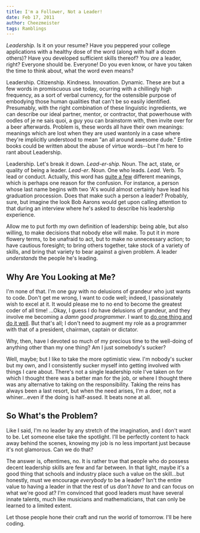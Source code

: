 ```yaml
---
title: I'm a Follower, Not a Leader!
date: Feb 17, 2011
author: Cheezmeister
tags: Ramblings
---
```


*Leadership.* Is it on your resume? Have you peppered your college applications
with a healthy dose of the word (along with half a dozen others)? Have you
developed sufficient skills thereof? You *are* a leader, right? Everyone should 
be. Everyone! Do you even know, or have you taken the time to think about, what 
the word even means? 

Leadership. Citizenship. Kindness. Innovation. Dynamic. These are but a few
words in promiscuous use today, ocurring with a chillingly high frequency, as a
sort of verbal currency, for the ostensible purpose of embodying those human
qualities that can't be so easily identified. Presumably, with the right
combination of these linguistic ingredients, we can describe our ideal partner,
mentor, or contractor, that powerhouse with oodles of je ne sais quoi, a guy 
you can brainstorm with, then invite over for a beer afterwards. Problem is, 
these words all have their own meanings: meanings which are lost when they are 
used wantonly in a case where they're implicitly understood to mean "an all
around awesome dude." Entire books could be written about the abuse of virtue 
words--but I'm here to rant about Leadership.

Leadership. Let's break it down. *Lead-er-ship.* Noun. The act, state, or
quality of being a leader. *Lead-er*. Noun. One who leads. *Lead.* Verb. To 
lead or conduct. Actually, this word has [quite a
few](http://en.wiktionary.org/wiki/lead#Verb_2) different meanings, which is
perhaps one reason for the confusion. For instance, a person whose last name
begins with two 'A's would almost certainly have lead his graduation procession.
Does that make such a person a leader? Probably, sure, but imagine the look Bob
Aarons would get upon calling attention to that during an interview where
he's asked to describe his leadership experience.

Allow me to put forth my own definition of leadership: being able, but also
willing, to make decisions that nobody else will make. To put it in more 
flowery terms, to be unafraid to act, but to make no unnecessary action; to 
have cautious foresight; to bring others together, take stock of a variety of 
skills, and bring that variety to bear against a given problem. A leader 
*understands* the people he's leading.

## Why Are You Looking at Me? ##

I'm none of that. I'm one guy with no delusions of grandeur who just wants to
code. Don't get me wrong, I want to code well; indeed, I passionately wish to 
excel at it. It would please me to no end to become the greatest coder of all
time! ...Okay, I guess I do have delusions of grandeur, and they involve me
becoming a *damn good programmer*. I want to [do one
thing and do it well](http://en.wikipedia.org/wiki/Unix_Philosophy). But that's
all; I don't need to augment my role as a programmer with that of a president,
chairman, captain or dictator.  

Why, then, have I devoted so much of my precious time to the well-doing of
anything other than my one thing? Am I just somebody's sucker? 

Well, maybe; but I like to take the more optimistic view. I'm nobody's sucker 
but my own, and I consistently sucker myself into getting involved with things
I care about. There's not a single leadership role I've taken on for which I 
thought there was a better man for the job, or where I thought
there was any alternative to taking on the responsibility. Taking the reins
has always been a last resort, but when the need arises, I'm a doer, not a 
whiner...even if the doing is half-assed. It beats none at all.

## So What's the Problem? ##

Like I said, I'm no leader by any stretch of the imagination, and I don't 
want to be. Let someone else take the spotlight. I'll be perfectly content 
to hack away behind the scenes, knowing my job is no less important just 
because it's not glamorous. Can we do that?

The answer is, oftentimes, no. It is rather true that people who do possess
decent leadership skills are few and far between. In that light, maybe it's
a good thing that schools and industry place such a value on the 
skill...but honestly, must we encourage *everybody* to be a leader? Isn't 
the entire value to having a leader in that the rest of us *don't have to*
and can focus on what we're good at? I'm convinced that good leaders must
have several innate talents, much like musicians and mathematicians, that
can only be learned to a limited extent. 

Let those people hone their craft and run the world of tomorrow. I'll be
here coding.
